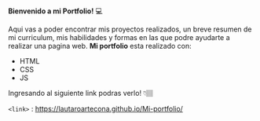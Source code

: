 <b>Bienvenido a mi Portfolio!</b>  💻		

Aqui vas a poder encontrar mis proyectos realizados, un breve resumen de mi curriculum, mis habilidades y formas en las que podre ayudarte a realizar una pagina web.
 **Mi portfolio** esta realizado con:
+ HTML
+ CSS
+ JS

Ingresando al siguiente link podras verlo!  👇🏽


`<link>` : <https://lautaroartecona.github.io/Mi-portfolio/>
